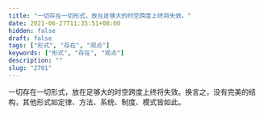 ```yaml
---
title: "一切存在一切形式，放在足够大的时空跨度上终将失效。"
date: 2021-06-27T11:35:51+08:00
hidden: false
draft: false
tags: ["形式", "存在", "观点"]
keywords: ["形式", "存在", "观点"]
description: ""
slug: "2701"
---
```


一切存在一切形式，放在足够大的时空跨度上终将失效。换言之，没有完美的结构，其他形式如定律、方法、系统、制度、模式皆如此。